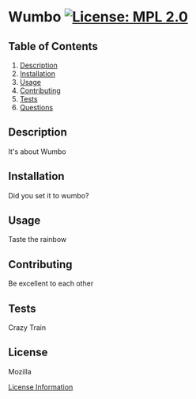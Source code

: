 # Wumbo [![License: MPL 2.0](https://img.shields.io/badge/License-MPL%202.0-brightgreen.svg)](https://opensource.org/licenses/MPL-2.0)

## Table of Contents

1. [Description](#description)
2. [Installation](#installation)
3. [Usage](#usage)
4. [Contributing](#contributing)
5. [Tests](#tests)
6. [Questions](#questions)

## Description

It's about Wumbo

## Installation

Did you set it to wumbo?

## Usage

Taste the rainbow

## Contributing

Be excellent to each other

## Tests

Crazy Train

## License

Mozilla

[License Information](https://www.mozilla.org/en-US/MPL/)
    
  